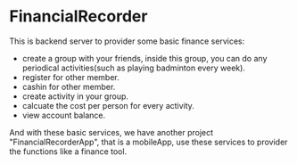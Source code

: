 FinancialRecorder
=================
This is backend server to provider some basic finance services:

* create a group with your friends, inside this group, you can do any periodical activities(such as playing badminton every week).
* register for other member.
* cashin for other member.
* create activity in your group.
* calcuate the cost per person for every activity.
* view account balance.

And with these basic services, we have another project "FinancialRecorderApp", that is a mobileApp, use these services to provider the functions like a finance tool.
